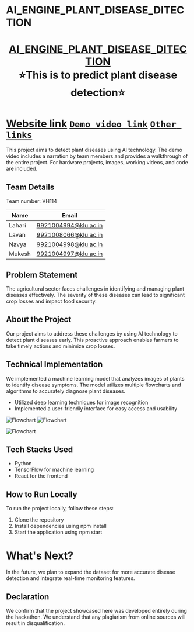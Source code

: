 # AI_ENGINE_PLANT_DISEASE_DITECTION
<h1 align="center" style="border-bottom: none">
    <b>
        <a href="https://www.google.com">AI_ENGINE_PLANT_DISEASE_DITECTION</a><br>
    </b>
    ⭐This is to  predict plant disease detection⭐ <br>
</h1>

# [Website link](http://127.0.0.1:5000/) [`Demo video link`](http://www.google.com) [`Other links`](http://127.0.0.1:5000/submit) 

This project aims to detect plant diseases using AI technology. The demo video includes a narration by team members and provides a walkthrough of the entire project. For hardware projects, images, working videos, and code are included.

## Team Details
Team number: VH114

| Name    | Email                 |
|---------|-----------------------|
| Lahari  | 9921004994@klu.ac.in |
| Lavan   |  9921008066@klu.ac.in |
| Navya   | 9921004998@klu.ac.in|
| Mukesh  | 9921004997@klu.ac.in|

## Problem Statement 
The agricultural sector faces challenges in identifying and managing plant diseases effectively. The severity of these diseases can lead to significant crop losses and impact food security.

## About the Project
Our project aims to address these challenges by using AI technology to detect plant diseases early. This proactive approach enables farmers to take timely actions and minimize crop losses.

## Technical Implementation 
We implemented a machine learning model that analyzes images of plants to identify disease symptoms. The model utilizes multiple flowcharts and algorithms to accurately diagnose plant diseases.

- Utilized deep learning techniques for image recognition
- Implemented a user-friendly interface for easy access and usability
  
![Flowchart](https://drive.google.com/uc?export=view&id=13n7T2sLsMOzD6p7Swmy3WL8UuN2e4kpa)
![Flowchart](https://drive.google.com/uc?export=view&id=1CMpygFONDS1X7ggBXiLvDSVAv3V0P29J)

![Flowchart](https://drive.google.com/uc?export=view&id=1n_BZaZ1rJhV_GL9Knjokbu25iEbbBIZm)


## Tech Stacks Used 
- Python
- TensorFlow for machine learning
- React for the frontend

## How to Run Locally 
To run the project locally, follow these steps:

1. Clone the repository
2. Install dependencies using npm install
3. Start the application using npm start

# What's Next?
In the future, we plan to expand the dataset for more accurate disease detection and integrate real-time monitoring features.

## Declaration
We confirm that the project showcased here was developed entirely during the hackathon. We understand that any plagiarism from online sources will result in disqualification.

